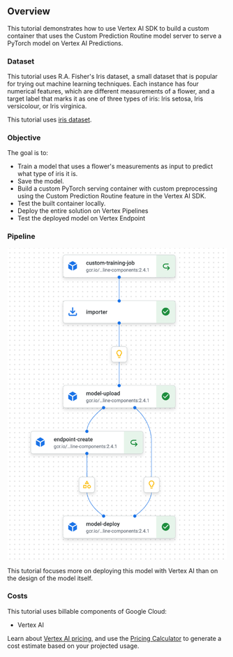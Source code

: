 ## Overview

This tutorial demonstrates how to use Vertex AI SDK to build a custom container that uses the Custom Prediction Routine model server to serve a PyTorch model on Vertex AI Predictions.



### Dataset

This tutorial uses R.A. Fisher's Iris dataset, a small dataset that is popular for trying out machine learning techniques. Each instance has four numerical features, which are different measurements of a flower, and a target label that
marks it as one of three types of iris: Iris setosa, Iris versicolour, or Iris virginica.

This tutorial uses [iris dataset](https://archive.ics.uci.edu/ml/datasets/iris).

### Objective

The goal is to:
- Train a model that uses a flower's measurements as input to predict what type of iris it is.
- Save the model.
- Build a custom PyTorch serving container with custom preprocessing using the Custom Prediction Routine feature in the Vertex AI SDK.
- Test the built container locally.
- Deploy the entire solution on Vertex Pipelines
- Test the deployed model on Vertex Endpoint

### Pipeline

![](pipeline.png)

This tutorial focuses more on deploying this model with Vertex AI than on
the design of the model itself.

### Costs 

This tutorial uses billable components of Google Cloud:

* Vertex AI

Learn about [Vertex AI
pricing](https://cloud.google.com/vertex-ai/pricing), and use the [Pricing
Calculator](https://cloud.google.com/products/calculator/)
to generate a cost estimate based on your projected usage.